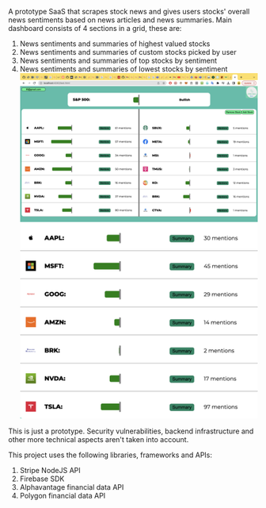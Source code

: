 A prototype SaaS that scrapes stock news and gives users stocks' overall news sentiments based on news articles and news summaries. 
Main dashboard consists of 4 sections in a grid, these are:
1. News sentiments and summaries of highest valued stocks
2. News sentiments and summaries of custom stocks picked by user
3. News sentiments and summaries of top stocks by sentiment
4. News sentiments and summaries of lowest stocks by sentiment
![demo image overall](overall_demo.png)
![demo image](demomac.png)

This is just a prototype. Security vulnerabilities, backend infrastructure and other more technical aspects aren't taken into account.

This project uses the following libraries, frameworks and APIs:
1. Stripe NodeJS API
2. Firebase SDK
3. Alphavantage financial data API
4. Polygon financial data API
